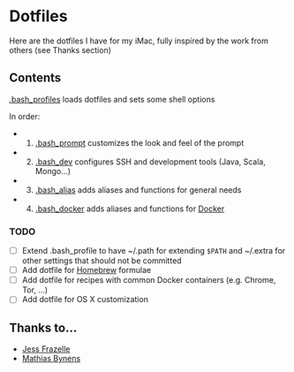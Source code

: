 # Dotfiles
Here are the dotfiles I have for my iMac, fully inspired by the work from others (see Thanks section)

## Contents

[.bash_profiles](https://github.com/teraflopx/dotfiles/blob/master/.bash_profile) loads dotfiles and sets some shell options

In order: 
- 1. [.bash_prompt](https://github.com/teraflopx/dotfiles/blob/master/.bash_prompt) customizes the look and feel of the prompt
- 2. [.bash_dev](https://github.com/teraflopx/dotfiles/blob/master/.bash_dev) configures SSH and development tools (Java, Scala, Mongo...)
- 3. [.bash_alias](https://github.com/teraflopx/dotfiles/blob/master/.bash_alias) adds aliases and functions for general needs
- 4. [.bash_docker](https://github.com/teraflopx/dotfiles/blob/master/.bash_docker) adds aliases and functions for [Docker](https://www.docker.com/)

### TODO
* [ ] Extend .bash_profile to have ~/.path for extending `$PATH` and ~/.extra for other settings that should not be committed
* [ ] Add dotfile for [Homebrew](http://brew.sh/) formulae
* [ ] Add dotfile for recipes with common Docker containers (e.g. Chrome, Tor, ...)
* [ ] Add dotfile for OS X customization

## Thanks to…

* [Jess Frazelle](https://github.com/jfrazelle/dotfiles/)
* [Mathias Bynens](https://github.com/mathiasbynens/dotfiles/)
